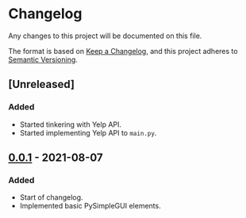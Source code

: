# Changelog

Any changes to this project will be documented on this file.

The format is based on [Keep a Changelog],
and this project adheres to [Semantic Versioning].

## [Unreleased]
### Added
- Started tinkering with Yelp API.
- Started implementing Yelp API to `main.py`.

## [0.0.1] - 2021-08-07
### Added
- Start of changelog.
- Implemented basic PySimpleGUI elements.

[Keep a Changelog]: https://www.keepachangelog.com/en/
[Semantic Versioning]: https://www.semver.org/
[0.0.1]: https://github.com/KaizNG/FoodFinder/releases/tag/v0.0.1

